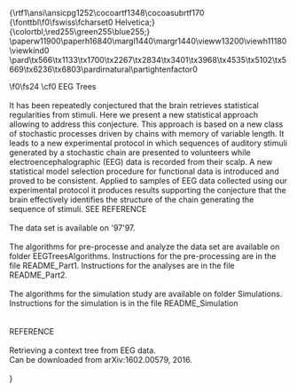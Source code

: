 {\rtf1\ansi\ansicpg1252\cocoartf1348\cocoasubrtf170
{\fonttbl\f0\fswiss\fcharset0 Helvetica;}
{\colortbl;\red255\green255\blue255;}
\paperw11900\paperh16840\margl1440\margr1440\vieww13200\viewh11180\viewkind0
\pard\tx566\tx1133\tx1700\tx2267\tx2834\tx3401\tx3968\tx4535\tx5102\tx5669\tx6236\tx6803\pardirnatural\partightenfactor0

\f0\fs24 \cf0 EEG Trees \
\
It has been repeatedly conjectured that the brain retrieves statistical regularities from stimuli. Here we present a new statistical approach allowing to address this conjecture. This approach is based on a new class of stochastic processes driven by chains with memory of variable length. It leads to a new experimental protocol in which sequences of auditory stimuli generated by a stochastic chain are presented to volunteers while electroencephalographic (EEG) data is recorded from their scalp. A new statistical model selection procedure for functional data is introduced and proved to be consistent. Applied to samples of EEG data collected using our experimental protocol it produces results supporting the conjecture that the brain effectively identifies the structure of the chain generating the sequence of stimuli. SEE REFERENCE\
\
The data set is available on \'97\'97.\
\
The algorithms for pre-processe and analyze the data set are available on folder EEGTreesAlgorithms. Instructions for the pre-processing are in the file README_Part1. Instructions for the analyses are in the file README_Part2.\
\
The algorithms for the simulation study are available on folder Simulations. Instructions for the simulation is in the file README_Simulation\
\
\
REFERENCE\
\
Retrieving a context tree from EEG data.\
Can be downloaded from arXiv:1602.00579, 2016. \
\
}